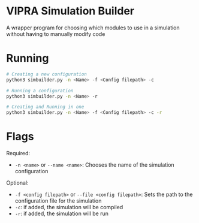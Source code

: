 # VIPRA Simulation Builder

A wrapper program for choosing which modules to use in a simulation without having to manually modify code

# Running

```bash
# Creating a new configuration
python3 simbuilder.py -n <Name> -f <Config filepath> -c

# Running a configuration
python3 simbuilder.py -n <Name> -r

# Creating and Running in one
python3 simbuilder.py -n <Name> -f <Config filepath> -c -r
```

# Flags

Required:
- `-n <name>` or `--name <name>`: Chooses the name of the simulation configuration

Optional:
- `-f <config filepath>` or `--file <config filepath>`: Sets the path to the configuration file for the simulation
- `-c`: if added, the simulation will be compiled
- `-r`: if added, the simulation will be run
